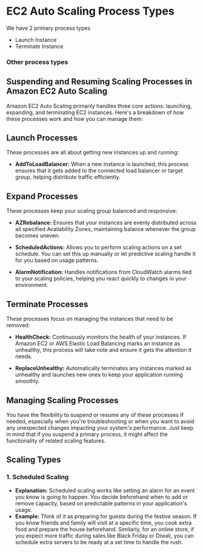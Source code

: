 # EC2 Auto Scaling Process Types

We have 2 primary process types
- Launch Instance
- Terminate Instance

### Other process types

## Suspending and Resuming Scaling Processes in Amazon EC2 Auto Scaling

Amazon EC2 Auto Scaling primarily handles three core actions: launching, expanding, and terminating EC2 instances. Here's a breakdown of how these processes work and how you can manage them:

## Launch Processes

These processes are all about getting new instances up and running:

- **AddToLoadBalancer:** When a new instance is launched, this process ensures that it gets added to the connected load balancer or target group, helping distribute traffic efficiently.

## Expand Processes

These processes keep your scaling group balanced and responsive:

- **AZRebalance:** Ensures that your instances are evenly distributed across all specified Availability Zones, maintaining balance whenever the group becomes uneven.
  
- **ScheduledActions:** Allows you to perform scaling actions on a set schedule. You can set this up manually or let predictive scaling handle it for you based on usage patterns.

- **AlarmNotification:** Handles notifications from CloudWatch alarms tied to your scaling policies, helping you react quickly to changes in your environment.

## Terminate Processes

These processes focus on managing the instances that need to be removed:

- **HealthCheck:** Continuously monitors the health of your instances. If Amazon EC2 or AWS Elastic Load Balancing marks an instance as unhealthy, this process will take note and ensure it gets the attention it needs.
  
- **ReplaceUnhealthy:** Automatically terminates any instances marked as unhealthy and launches new ones to keep your application running smoothly.

## Managing Scaling Processes

You have the flexibility to suspend or resume any of these processes if needed, especially when you're troubleshooting or when you want to avoid any unexpected changes impacting your system's performance. Just keep in mind that if you suspend a primary process, it might affect the functionality of related scaling features.


## Scaling Types

### 1. **Scheduled Scaling**
   - **Explanation:** Scheduled scaling works like setting an alarm for an event you know is going to happen. You decide beforehand when to add or remove capacity, based on predictable patterns in your application's usage.
   - **Example:** Think of it as preparing for guests during the festive season. If you know friends and family will visit at a specific time, you cook extra food and prepare the house beforehand. Similarly, for an online store, if you expect more traffic during sales like Black Friday or Diwali, you can schedule extra servers to be ready at a set time to handle the rush.

